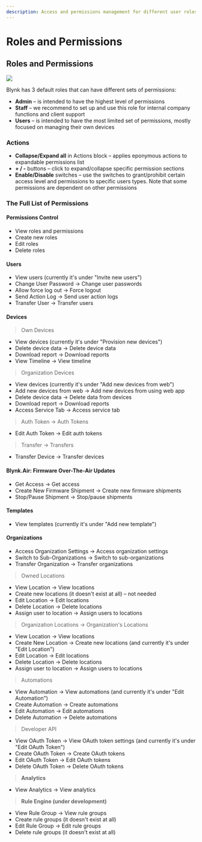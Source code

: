 ```yaml
---
description: Access and permissions management for different user roles
---
```


# Roles and Permissions

## Roles and Permissions

![](../../.gitbook/assets/roles\_and\_perms.gif)

Blynk has 3 default roles that can have different sets of permissions:

* **Admin** – is intended to have the highest level of permissions
* **Staff** – we recommend to set up and use this role for internal company functions and client support
* **Users** – is intended to have the most limited set of permissions, mostly focused on managing their own devices

### Actions

* **Collapse/Expand all** in Actions block – applies eponymous actions to expandable permissions list
* **+ / -** buttons – click to expand/collapse specific permission sections
* **Enable/Disable** switches – use the switches to grant/prohibit certain access level and permissions to specific users types. Note that some permissions are dependent on other permissions

### The Full List of Permissions

#### Permissions Control

* View roles and permissions
* Create new roles
* Edit roles
* Delete roles

#### Users

* View users (currently it's under "Invite new users")
* Change User Password -> Change user passwords
* Allow force log out -> Force logout
* Send Action Log -> Send user action logs
* Transfer User -> Transfer users

#### Devices

> Own Devices

* View devices (currently it's under "Provision new devices")
* Delete device data -> Delete device data
* Download report -> Download reports
* View Timeline -> View timeline

> Organization Devices

* View devices (currently it's under "Add new devices from web")
* Add new devices from web -> Add new devices from using web app
* Delete device data -> Delete data from devices
* Download report -> Download reports
* Access Service Tab -> Access service tab

> Auth Token -> Auth Tokens

* Edit Auth Token -> Edit auth tokens

> Transfer -> Transfers

* Transfer Device -> Transfer devices

#### Blynk.Air: Firmware Over-The-Air Updates

* Get Access -> Get access
* Create New Firmware Shipment -> Create new firmware shipments
* Stop/Pause Shipment -> Stop/pause shipments

#### Templates

* View templates (currently it's under "Add new template")

#### Organizations

* Access Organization Settings -> Access organization settings
* Switch to Sub-Organizations -> Switch to sub-organizations
* Transfer Organization -> Transfer organizations

> Owned Locations

* View Location -> View locations
* Create new locations (it doesn't exist at all) – not needed
* Edit Location -> Edit locations
* Delete Location -> Delete locations
* Assign user to location -> Assign users to locations

> Organization Locations -> Organization's Locations

* View Location -> View locations
* Create New Location -> Create new locations (and currently it's under "Edit Location")
* Edit Location -> Edit locations
* Delete Location -> Delete locations
* Assign user to location -> Assign users to locations

> Automations

* View Automation -> View automations (and currently it's under "Edit Automation")
* Create Automation -> Create automations
* Edit Automation -> Edit automations
* Delete Automation -> Delete automations

> Developer API

* View OAuth Token -> View OAuth token settings (and currently it's under "Edit OAuth Token")
* Create OAuth Token -> Create OAuth tokens
* Edit OAuth Token -> Edit OAuth tokens
* Delete OAuth Token -> Delete OAuth tokens

> **Analytics**

* View Analytics -> View analytics

> **Rule Engine (under development)**

* View Rule Group -> View rule groups
* Create rule groups (it doesn't exist at all)
* Edit Rule Group -> Edit rule groups
* Delete rule groups (it doesn't exist at all)
